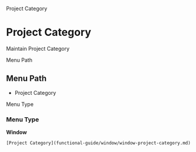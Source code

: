 
Project Category
# Project Category


Maintain Project Category

Menu Path
## Menu Path



- Project Category

Menu Type
### Menu Type

**Window**


```
[Project Category](functional-guide/window/window-project-category.md)
```